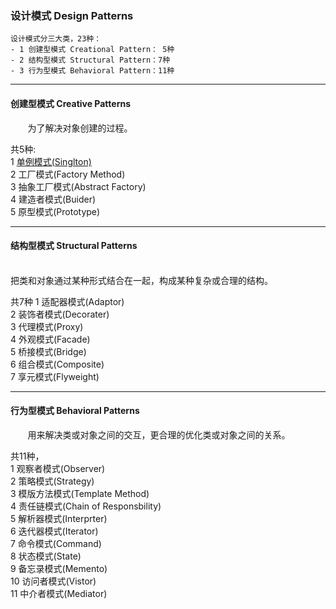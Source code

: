 ### 设计模式 Design Patterns

    设计模式分三大类，23种：
    - 1 创建型模式 Creational Pattern： 5种
    - 2 结构型模式 Structural Pattern：7种
    - 3 行为型模式 Behavioral Pattern：11种
---
#### 创建型模式 Creative Patterns
&nbsp;&nbsp;&nbsp;&nbsp;&nbsp;&nbsp;
为了解决对象创建的过程。   
    
共5种:  
1 [单例模式(Singlton)](./src/Creative/Singleton/singleton.md)  
2 工厂模式(Factory Method)  
3 抽象工厂模式(Abstract Factory)  
4 建造者模式(Buider)  
5 原型模式(Prototype) 

---
#### 结构型模式 Structural Patterns 
&nbsp;&nbsp;&nbsp;&nbsp;&nbsp;&nbsp;   
把类和对象通过某种形式结合在一起，构成某种复杂或合理的结构。
 
共7种
1 适配器模式(Adaptor)  
2 装饰者模式(Decorater)  
3 代理模式(Proxy)  
4 外观模式(Facade)  
5 桥接模式(Bridge)  
6 组合模式(Composite)  
7 享元模式(Flyweight)  

---    
#### 行为型模式 Behavioral Patterns
&nbsp;&nbsp;&nbsp;&nbsp;&nbsp;&nbsp; 
用来解决类或对象之间的交互，更合理的优化类或对象之间的关系。
    
    
共11种，  
1 观察者模式(Observer)  
2 策略模式(Strategy)  
3 模版方法模式(Template Method)  
4 责任链模式(Chain of Responsbility)   
5 解析器模式(Interprter)   
6 迭代器模式(Iterator)  
7 命令模式(Command)  
8 状态模式(State)  
9 备忘录模式(Memento)   
10 访问者模式(Vistor)  
11 中介者模式(Mediator)  
